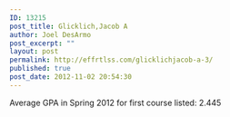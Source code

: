 ```yaml
---
ID: 13215
post_title: Glicklich,Jacob A
author: Joel DesArmo
post_excerpt: ""
layout: post
permalink: http://effrtlss.com/glicklichjacob-a-3/
published: true
post_date: 2012-11-02 20:54:30
---
```

<p>Average GPA in Spring 2012 for first course listed: 2.445</p>